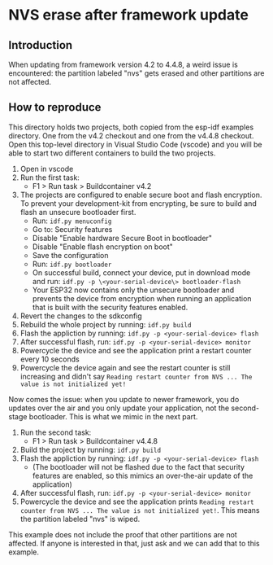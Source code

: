 # NVS erase after framework update

## Introduction
When updating from framework version 4.2 to 4.4.8, a weird issue is encountered: the partition labeled "nvs" gets erased and other partitions are not affected.

## How to reproduce
This directory holds two projects, both copied from the esp-idf examples directory. One from the v4.2 checkout and one from the v4.4.8 checkout. Open this top-level directory in Visual Studio Code (vscode) and you will be able to start two different containers to build the two projects.

1. Open in vscode
2. Run the first task:
    - F1 > Run task > Buildcontainer v4.2
3. The projects are configured to enable secure boot and flash encryption. To prevent your development-kit from encrypting, be sure to build and flash an unsecure bootloader first.
    - Run: ```idf.py menuconfig```
    - Go to: Security features
    - Disable "Enable hardware Secure Boot in bootloader"
    - Disable "Enable flash encryption on boot"
    - Save the configuration
    - Run: ```idf.py bootloader```
    - On successful build, connect your device, put in download mode and run: ```idf.py -p \<your-serial-device\> bootloader-flash```
    - Your ESP32 now contains only the unsecure bootloader and prevents the device from encryption when running an application that is built with the security features enabled.
4. Revert the changes to the sdkconfig
5. Rebuild the whole project by running: ```idf.py build```
6. Flash the appliction by running: ```idf.py -p <your-serial-device> flash```
7. After successful flash, run: ```idf.py -p <your-serial-device> monitor```
8. Powercycle the device and see the application print a restart counter every 10 seconds
9. Powercycle the device again and see the restart counter is still increasing and didn't say ```Reading restart counter from NVS ... The value is not initialized yet!```

Now comes the issue: when you update to newer framework, you do updates over the air and you only update your application, not the second-stage bootloader. This is what we mimic in the next part.

1. Run the second task:
    - F1 > Run task > Buildcontainer v4.4.8
2. Build the project by running: ```idf.py build```
3. Flash the appliction by running: ```idf.py -p <your-serial-device> flash```
    - (The bootloader will not be flashed due to the fact that security features are enabled, so this mimics an over-the-air update of the application)
4. After successful flash, run: ```idf.py -p <your-serial-device> monitor```
5. Powercycle the device and see the application prints ```Reading restart counter from NVS ... The value is not initialized yet!```. This means the partition labeled "nvs" is wiped.

This example does not include the proof that other partitions are not affected. If anyone is interested in that, just ask and we can add that to this example.
